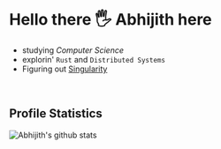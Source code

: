 # Hello there 🖐️ Abhijith here
- studying _Computer Science_
- explorin' `Rust` and `Distributed Systems`
- Figuring out [Singularity](https://github.com/AMS003010/Singularity)
<br/>

## Profile Statistics
![Abhijith's github stats](https://github-readme-stats.vercel.app/api?username=AMS003010&show_icons=true&theme=gruvbox&count_private=true)

